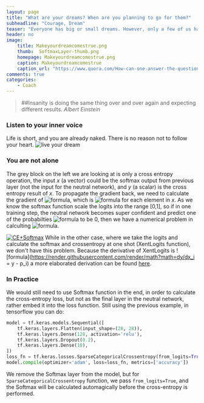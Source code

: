 ```yaml
---
layout: page
title: "What are your dreams? When are you planning to go for them?"
subheadline: "Courage, Dream"
teaser: "Everyone has big or small dreams. However, only a few of us have the courage to make them happen. What about you?"
header: no
image:
    title: Makeyourdreamcomestrue.png
    thumb:  SoftmaxLayer-thumb.png
    homepage: Makeyourdreamcomestrue.png
    caption: Makeyourdreamcomestrue
    caption_url: "https://www.quora.com/How-can-one-answer-the-question-what-are-your-goals-or-dreams-in-your-life"
comments: true
categories:
    - Coach
---
```


> ##<span class="teaser">Insanity is doing the same thing over and over again and expecting different results. </span><cite>Albert Einstein</cite>

### Listen to your inner voice
Life is short, and you are already naked. There is no reason not to follow your heart.
![live your dream][1]

### You are not alone


The grey block on the left we are looking at is only a cross entropy operation, the input *x* (a vector) could be the softmax output from previous layer (not the input for the neutral network), and *y* (a scalar) is the cross entropy result of *x*. To propagate the gradient back, we need to calculate the gradient of 
![formula](https://render.githubusercontent.com/render/math?math=dy/dx_i), which is ![formula](https://render.githubusercontent.com/render/math?math=-p_i/x_i) for each element in *x*. 
As we know the softmax function scale the logits into the range [0,1], so if in one training step, the neutral network becomes super confident and predict one of the probabilties 
![formula](https://render.githubusercontent.com/render/math?math=x_i) to be 0, then we have a numerical problem in calculting 
![formula](https://render.githubusercontent.com/render/math?math=dy/dx_i).


[![CE+Softmax][5]][5]
While in the other case, where we take the logits and calculate the softmax and crossentropy at one shot (XentLogits function), we don't have this problem. Because the derivative of XentLogits is 
![formula](https://render.githubusercontent.com/render/math?math=dy/dx_i = y - p_i)
a more elaborated derivation can be found [here][3].

### In Practice
We would still need to use Softmax function in the end, in order to calculate the cross-entropy loss, 
but not as the final layer in the neutral network, rather embed it into the loss function. 
Still using the previous example, in tensorflow you can do:
``` python
model = tf.keras.models.Sequential([
    tf.keras.layers.Flatten(input_shape=(28, 28)),
    tf.keras.layers.Dense(128, activation='relu'),
    tf.keras.layers.Dropout(0.2),
    tf.keras.layers.Dense(10),
])
loss_fn = tf.keras.losses.SparseCategoricalCrossentropy(from_logits=True)
model.compile(optimizer='adam', loss=loss_fn, metrics=['accuracy'])
```
We remove the Softmax layer from the model, but for `SparseCategoricalCrossentropy` function, we pass `from_logits=True`, and the Softmax will be
calculated automagically before the cross-entropy is performed.

[1]: http://blog.goalcast.life/wp-content/uploads/2016/05/dream-quote1.jpg
[2]: https://i.stack.imgur.com/lV7Ty.jpg
[3]: http://machinelearningmechanic.com/deep_learning/2019/09/04/cross-entropy-loss-derivative.html
[4]: https://www.tensorflow.org/tutorials/quickstart/beginner
[5]: https://i.stack.imgur.com/uGw1c.jpg

